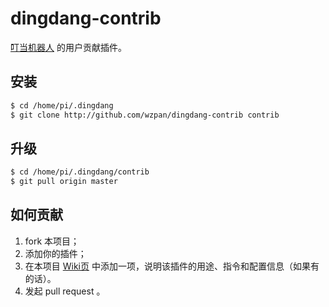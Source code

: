 # dingdang-contrib

[叮当机器人](http://github.com/wzpan/dingdang) 的用户贡献插件。

## 安装

``` sh
$ cd /home/pi/.dingdang
$ git clone http://github.com/wzpan/dingdang-contrib contrib
```

## 升级

``` sh
$ cd /home/pi/.dingdang/contrib
$ git pull origin master
```

## 如何贡献

1. fork 本项目；
2. 添加你的插件；
3. 在本项目 [Wiki页](https://github.com/wzpan/dingdang-contrib/wiki/neteasemusic) 中添加一项，说明该插件的用途、指令和配置信息（如果有的话）。
4. 发起 pull request 。

